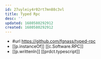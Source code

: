 ```yaml
---
id: 27uyleiy4r02rt7mn88c3vl
title: Typed Rpc
desc: ''
updated: 1680580292912
created: 1680580292912
---
```


- #url https://github.com/fgnass/typed-rpc
- [[p.instanceOf]]  [[c.Software.RPC]]
- [[p.writtenIn]] [[prdct.typescript]]